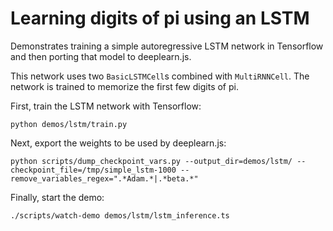 # Learning digits of pi using an LSTM

Demonstrates training a simple autoregressive LSTM network in Tensorflow and
then porting that model to deeplearn.js.

This network uses two ``BasicLSTMCell``s combined with ``MultiRNNCell``. The
network is trained to memorize the first few digits of pi.

First, train the LSTM network with Tensorflow:

```
python demos/lstm/train.py
```

Next, export the weights to be used by deeplearn.js:

```
python scripts/dump_checkpoint_vars.py --output_dir=demos/lstm/ --checkpoint_file=/tmp/simple_lstm-1000 --remove_variables_regex=".*Adam.*|.*beta.*"
```

Finally, start the demo:

```
./scripts/watch-demo demos/lstm/lstm_inference.ts
```

